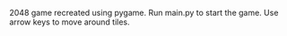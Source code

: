 2048 game recreated using pygame. 
Run main.py to start the game. 
Use arrow keys to move around tiles. 
